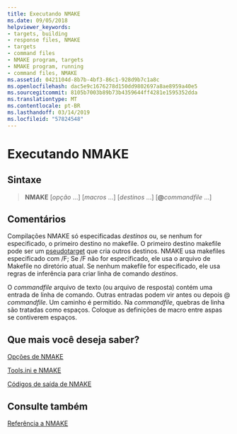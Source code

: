 ```yaml
---
title: Executando NMAKE
ms.date: 09/05/2018
helpviewer_keywords:
- targets, building
- response files, NMAKE
- targets
- command files
- NMAKE program, targets
- NMAKE program, running
- command files, NMAKE
ms.assetid: 0421104d-8b7b-4bf3-86c1-928d9b7c1a8c
ms.openlocfilehash: dac5e9c1676278d150dd9802697a8ae8959a40e5
ms.sourcegitcommit: 8105b7003b89b73b4359644ff4281e1595352dda
ms.translationtype: MT
ms.contentlocale: pt-BR
ms.lasthandoff: 03/14/2019
ms.locfileid: "57824548"
---
```

# <a name="running-nmake"></a>Executando NMAKE

## <a name="syntax"></a>Sintaxe

> **NMAKE** [*opção* ...] [*macros* ...] [*destinos* ...] [**\@**<em>commandfile</em> ...]

## <a name="remarks"></a>Comentários

Compilações NMAKE só especificadas *destinos* ou, se nenhum for especificado, o primeiro destino no makefile. O primeiro destino makefile pode ser um [pseudotarget](pseudotargets.md) que cria outros destinos. NMAKE usa makefiles especificado com /F; Se /F não for especificado, ele usa o arquivo de Makefile no diretório atual. Se nenhum makefile for especificado, ele usa regras de inferência para criar linha de comando *destinos*.

O *commandfile* arquivo de texto (ou arquivo de resposta) contém uma entrada de linha de comando. Outras entradas podem vir antes ou depois \@ *commandfile*. Um caminho é permitido. Na *commandfile*, quebras de linha são tratadas como espaços. Coloque as definições de macro entre aspas se contiverem espaços.

## <a name="what-do-you-want-to-know-more-about"></a>Que mais você deseja saber?

[Opções de NMAKE](nmake-options.md)

[Tools.ini e NMAKE](tools-ini-and-nmake.md)

[Códigos de saída de NMAKE](exit-codes-from-nmake.md)

## <a name="see-also"></a>Consulte também

[Referência a NMAKE](nmake-reference.md)
